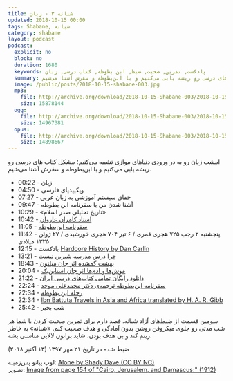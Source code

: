 ```yaml
---
title: شبانه ۳ - زبان
updated: 2018-10-15 00:00
tags: Shabane, شبانه
category: shabane
layout: podcast
podcast:
  explicit: no
  block: no
  duration: 1680
  keywords: پادکست, تمرین, صحبت, ضبط, ابن بطوطه, کتاب درسی, زبان
  summary: امشب زبان رو به در ورودی دنیاهای موازی تشبیه می‌کنیم؛ مشکل کتاب های درسی رو ریشه یابی می‌کنیم و با ابن‌بطوطه و سفرش آشنا می‌شیم.
  image: /public/posts/2018-10-15-shabane-003.jpg
  mp3:
    file: http://archive.org/download/2018-10-15-Shabane-003/2018-10-15-shabane-003.mp3
    size: 15878144 
  ogg:
    file: http://archive.org/download/2018-10-15-Shabane-003/2018-10-15-shabane-003.ogg
    size: 14967381
  opus:
    file: http://archive.org/download/2018-10-15-Shabane-003/2018-10-15-shabane-003.opus
    size: 14898667
---
```

امشب زبان رو به در ورودی دنیاهای موازی تشبیه می‌کنیم؛ مشکل کتاب های درسی رو ریشه یابی می‌کنیم و با ابن‌بطوطه و سفرش آشنا می‌شیم.

* 00:22 - زبان
* 04:50 - ویکیپدیای فارسی
* 07:27 - جفای سیستم آموزشی به زبان عربی
* 09:47 - آشنا شدن من با سفرنامه ابن بطوطه
* 10:29 - «تاریخ تحلیلی صدر اسلام»
* 10:42 - [استاد کامران عاروان](https://shenoto.com/album/25228-%D9%82%D8%B3%D9%85%D8%AA-%D8%AF%D9%88%D8%A7%D8%B2%D8%AF%D9%87%D9%85)
* 11:05 - [سفرنامه ابن‌بطوطه](https://fa.wikipedia.org/wiki/%D8%B3%D9%81%D8%B1%D9%86%D8%A7%D9%85%D9%87_%D8%A7%D8%A8%D9%86_%D8%A8%D8%B7%D9%88%D8%B7%D9%87)
* 11:42 - پنجشنبه ۲ رجب ۷۲۵ هجری قمری / ۶ تیر ۷۰۴ هجری خورشیدی / ۲۷ ژوئن ۱۳۲۵ میلادی
* 12:15 - پادکست [Hardcore History by Dan Carlin](https://www.dancarlin.com/hardcore-history-series/)
* 13:21 - چرا درس مدرسه شیرین نیست
* 18:43 - [بهشت گمشده اثر جان میلتون](https://fa.wikipedia.org/wiki/%D8%A8%D9%87%D8%B4%D8%AA_%DA%AF%D9%85%D8%B4%D8%AF%D9%87)
* 20:04 - [موش‌ها و آدم‌ها اثر جان استاین‌بک](https://fa.wikipedia.org/wiki/%D9%85%D9%88%D8%B4%E2%80%8C%D9%87%D8%A7_%D9%88_%D8%A2%D8%AF%D9%85%E2%80%8C%D9%87%D8%A7)
* 21:22 - [دانلود رایگان تمامی کتاب‌های درسی ایران](http://www.chap.sch.ir/)
* 22:24 - [سفرنامه ابن‌بطوطه ترجمه‌ی دکتر محمدعلی موحد](https://www.goodreads.com/book/show/36896252)
* 22:34 - [رحله ابن بطوطه](https://archive.org/details/IbnBattutaRahlahPart1MisrI001261/page/n0)
* 22:34 - [Ibn Battuta Travels in Asia and Africa  translated by H. A. R. Gibb](https://archive.org/details/in.ernet.dli.2015.173790/page/n3)
* 25:42 - شب بخیر

سومین قسمت از ضبط‌های آزاد شبانه. قصد دارم برای تمرین صحبت کردن با شما هر شب مدتی رو جلوی میکروفن روشن بدون آمادگی و هدف صحبت کنم. «شبانه» به خاطر ریتم کند و بی هدف بودن، شاید براتون لالایی مناسبی بشه.

ضبط شده در تاریخ ۲۱ مهر ۱۳۹۷ (۱۳ اکتبر ۲۰۱۸)


لوپ پیانو پس‌زمینه: [Alone by Shady Dave (CC BY NC)](https://freesound.org/people/ShadyDave/sounds/277447/)  
تصویر: [Image from page 154 of "Cairo, Jerusalem, and Damascus:" (1912)](https://www.flickr.com/photos/internetarchivebookimages/14596552827/)
